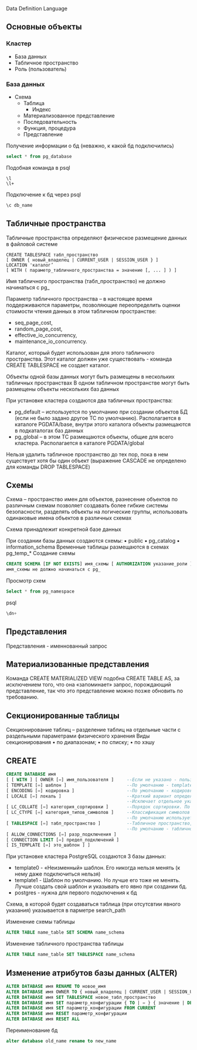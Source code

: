 Data Definition Language

## Основные объекты
### Кластер 
- База данных
- Табличное пространство
- Роль (пользователь)
### База данных
- Схема
  - Таблица
    - Индекс
  - Материализованное представление
  - Последовательность
  - Функция, процедура
  - Представление

Получение информации о бд (неважно, к какой бд подключились)
```sql
select * from pg_database
```
Подобная команда в psql
```
\l
\l+
```

Подключение к бд через psql
```sql
\c db_name
```

## Табличные пространства
Табличные пространства определяют физическое размещение данных в файловой системе
```
CREATE TABLESPACE табл_пространство
[ OWNER { новый_владелец | CURRENT_USER | SESSION_USER } ]
LOCATION 'каталог’
[ WITH ( параметр_табличного_пространства = значение [, ... ] ) ]
```
Имя табличного пространства (табл_пространство) не должно начинаться с pg_

Параметр табличного пространства – в настоящее время поддерживаются параметры, позволяющие переопределить оценки стоимости чтения данных в этом табличном пространстве:
- seq_page_cost,
- random_page_cost,
- effective_io_concurrency,
- maintenance_io_concurrency.

Каталог, который будет использован для этого табличного пространства. Этот каталог должен уже существовать - команда CREATE TABLESPACE не создает каталог.

Объекты одной базы данных могут быть размещены в нескольких табличных пространствах
В одном табличном пространстве могут быть размещены объекты нескольких баз данных

При установке кластера создаются два табличных пространства:
- pg_default – используется по умолчанию при создании объектов БД (если не было задано
другое ТС по умолчанию). Располагается в каталоге PGDATA/base, внутри этого каталога
объекты размещаются в подкаталогах баз данных
- pg_global – в этом ТС размещаются объекты, общие для всего кластера. Располагается в
каталоге PGDATA/global

Нельзя удалить табличное пространство до тех пор, пока в нем существует хотя бы один объект
(выражение CASCADE не определено для команды DROP TABLESPACE)

## Схемы
Схема – пространство имен для объектов, разнесение объектов по различным схемам позволяет
создавать более гибкие системы безопасности, разделять объекты на логические группы,
использовать одинаковые имена объектов в различных схемах

Схема принадлежит конкретной базе данных

При создании базы данных создаются схемы:
▪ public
▪ pg_catalog
▪ information_schema
Временные таблицы размещаются в схемах pg_temp_*
Создание схемы
```sql
CREATE SCHEMA [IF NOT EXISTS] имя_схемы [ AUTHORIZATION указание_роли ]
имя_схемы не должно начинаться с pg_
```
Просмотр схем
```sql
Select * from pg_namespace
```
psql
```sql
\dn+
```

## Представления
Представления - именнованный запрос

## Материализованные представления
Команда CREATE MATERIALIZED VIEW подобна CREATE TABLE AS, за исключением того, что
она «запоминает» запрос, порождающий представление, так что это представление можно позже
обновить по требованию.

## Секционированные таблицы
Секционирование таблиц – разделение таблиц на отдельные части с раздельными
параметрами физического хранения
Виды секционирования
• по диапазонам;
• по списку;
• по хэшу

## CREATE
```sql
CREATE DATABASE имя
[ [ WITH ] [ OWNER [=] имя_пользователя ]     --Если не указано - пользователь, выполняющий команду
[ TEMPLATE [=] шаблон ]                       --По умолчанию - template1
[ ENCODING [=] кодировка ]                    --По умолчанию - кодировка шаблона
[ LOCALE [=] локаль ]                         --Краткий вариант определения значения для двух параметров LC_COLLATE и LC_CTYPE.
                                              --Исключает отдельное указание любого из этих параметров
[ LC_COLLATE [=] категория_сортировки ]       --Порядок сортировки. По умолчанию используется LC_COLLATE шаблона
[ LC_CTYPE [=] категория_типов_символов ]     --Классификация символов (принадлежность символов категориям, например: строчные, заглавные, цифры и т.п.).
                                              --По умолчанию используется классификация символов, установленная в шаблоне.
[ TABLESPACE [=] табл_пространство ]          --Tабличное пространство, которое будет использоваться по умолчанию для объектов, создаваемых в этой базе.
                                              --По умолчанию - табличное пространство шаблона.
[ ALLOW_CONNECTIONS [=] разр_подключения ]
[ CONNECTION LIMIT [=] предел_подключений ]
[ IS_TEMPLATE [=] это_шаблон ] ]
```
При установке кластера PostgreSQL создаются 3 базы данных:
- template0 - «Неизменный» шаблон. Его никогда нельзя менять (к нему даже подключиться нельзя)
- template1 - Шаблон по умолчанию. Но лучше его тоже не менять. Лучше создать свой шаблон и указывать его явно при создании бд.
- postgres - нужна для первого подключения к бд

Схема, в которой будет создаваться таблица (при отсутсвтии явного указания) указывается в парметре search_path

Изменение схемы таблицы
```sql
ALTER TABLE name_table SET SCHEMA name_schema
```

Изменение табличного пространства таблицы
```sql
ALTER TABLE name_table SET TABLESPACE name_schema
```

## Изменение атрибутов базы данных (ALTER)
```sql
ALTER DATABASE имя RENAME TO новое_имя
ALTER DATABASE имя OWNER TO { новый_владелец | CURRENT_USER | SESSION_USER }
ALTER DATABASE имя SET TABLESPACE новое_табл_пространство
ALTER DATABASE имя SET параметр_конфигурации { TO | = } { значение | DEFAULT }
ALTER DATABASE имя SET параметр_конфигурации FROM CURRENT
ALTER DATABASE имя RESET параметр_конфигурации
ALTER DATABASE имя RESET ALL
```
Переименование бд
```sql
alter database old_name rename to new_name
```
